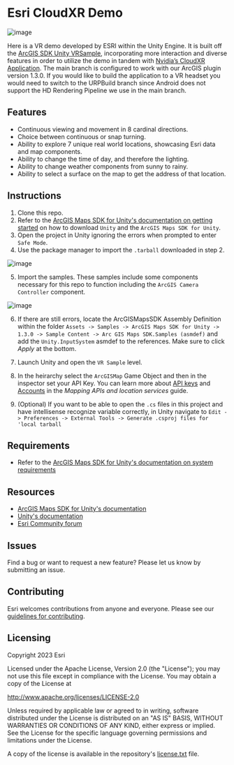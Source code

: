 # Esri CloudXR Demo

![image](arcgis-maps-sdk-unity-samples.png)

Here is a VR demo developed by ESRI within the Unity Engine. It is built off the [ArcGIS SDK Unity VRSample](https://github.com/Esri/arcgis-maps-sdk-unity-samples/tree/main/samples_project/Assets/SampleViewer/Samples/VRSample), incorporating more interaction and diverse features in order to utilize the demo in tandem with [Nvidia’s CloudXR Application](https://developer.nvidia.com/cloudxr-sdk). The main branch is configured to work with our ArcGIS plugin version 1.3.0. If you would like to build the application to a VR headset you would need to switch to the URPBuild branch since Android does not support the HD Rendering Pipeline we use in the main branch.

## Features
* Continuous viewing and movement in 8 cardinal directions.
* Choice between continuous or snap turning.
* Ability to explore 7 unique real world locations, showcasing Esri data and map components.
* Ability to change the time of day, and therefore the lighting.
* Ability to change weather components from sunny to rainy.
* Ability to select a surface on the map to get the address of that location.

## Instructions

1. Clone this repo.
2. Refer to the [ArcGIS Maps SDK for Unity's documentation on getting started](https://developers.arcgis.com/unity/get-started/) on how to download `Unity` and the `ArcGIS Maps SDK for Unity`.
3. Open the project in Unity ignoring the errors when prompted to enter `Safe Mode`.
4. Use the package manager to import the `.tarball` downloaded in step 2.

![image](package-manager.png)

5. Import the samples. These samples include some components necessary for this repo to function including the `ArcGIS Camera Controller` component.

![image](import-samples.png)

6. If there are still errors, locate the ArcGISMapsSDK Assembly Definition within the folder `Assets -> Samples -> ArcGIS Maps SDK for Unity -> 1.3.0 -> Sample Content -> Arc GIS Maps SDK.Samples (asmdef)` and add the `Unity.InputSystem` asmdef to the references. Make sure to click *Apply* at the bottom.

7. Launch Unity and open the `VR Sample` level.

8. In the heirarchy select the `ArcGISMap` Game Object and then in the inspector set your API Key. You can learn more about [API keys](https://developers.arcgis.com/documentation/mapping-apis-and-services/security/api-keys/) and [Accounts](https://developers.arcgis.com/documentation/mapping-apis-and-services/deployment/accounts/) in the _Mapping APIs and location services_ guide.

9. (Optional) If you want to be able to open the `.cs` files in this project and have intellisense recognize variable correctly, in Unity navigate to `Edit -> Preferences -> External Tools -> Generate .csproj files for 'local tarball`

## Requirements

* Refer to the [ArcGIS Maps SDK for Unity's documentation on system requirements](https://developers.arcgis.com/unity/reference/system-requirements/)

## Resources

* [ArcGIS Maps SDK for Unity's documentation](https://developers.arcgis.com/unity/)
* [Unity's documentation](https://docs.unity.com/)
* [Esri Community forum](https://community.esri.com/t5/arcgis-maps-sdks-for-unity-questions/bd-p/arcgis-maps-sdks-unity-questions)

## Issues

Find a bug or want to request a new feature?  Please let us know by submitting an issue.

## Contributing

Esri welcomes contributions from anyone and everyone. Please see our [guidelines for contributing](https://github.com/esri/contributing).

## Licensing
Copyright 2023 Esri

Licensed under the Apache License, Version 2.0 (the "License");
you may not use this file except in compliance with the License.
You may obtain a copy of the License at

   http://www.apache.org/licenses/LICENSE-2.0

Unless required by applicable law or agreed to in writing, software
distributed under the License is distributed on an "AS IS" BASIS,
WITHOUT WARRANTIES OR CONDITIONS OF ANY KIND, either express or implied.
See the License for the specific language governing permissions and
limitations under the License.

A copy of the license is available in the repository's [license.txt]( https://raw.github.com/Esri/arcgis-maps-sdk-unity-samples/master/license.txt) file.
